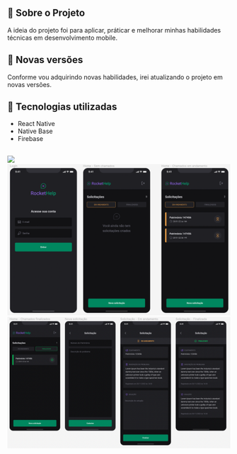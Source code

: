 ## 🚀 Sobre o Projeto
A ideia do projeto foi para aplicar, práticar e melhorar minhas habilidades técnicas em desenvolvimento mobile.

## 🚀 Novas versões
Conforme vou adquirindo novas habilidades, irei atualizando o projeto em novas versões. 

## 🚀 Tecnologias utilizadas
- React Native
- Native Base
- Firebase
##
<div style="display: inline-block">
    <img src="./src/images/cover.gif">
    <img src="./src/images/screenshot1.png" alt="App Screenshot 1">
    <img src="./src/images/screenshot2.png" alt="App Screenshot 2">
</div>

